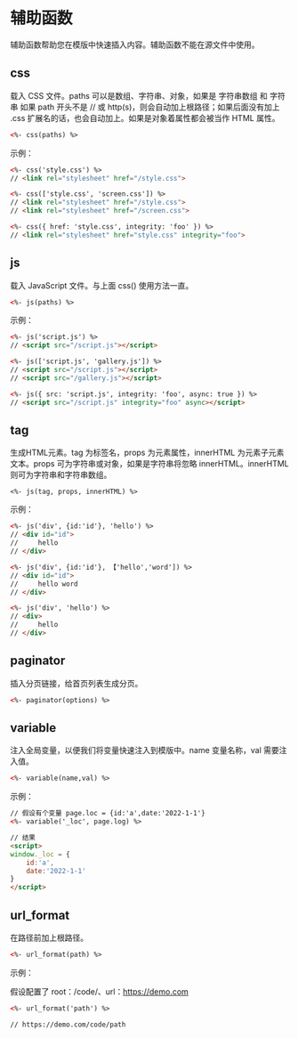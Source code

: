 # 辅助函数
辅助函数帮助您在模版中快速插入内容。辅助函数不能在源文件中使用。

## css
载入 CSS 文件。paths 可以是数组、字符串、对象，如果是 字符串数组 和 字符串 如果 path 开头不是 // 或 http(s)，则会自动加上根路径；如果后面没有加上 .css 扩展名的话，也会自动加上。如果是对象着属性都会被当作 HTML 属性。
``` html
<%- css(paths) %>
```
示例：
``` html
<%- css('style.css') %>
// <link rel="stylesheet" href="/style.css">

<%- css(['style.css', 'screen.css']) %>
// <link rel="stylesheet" href="/style.css">
// <link rel="stylesheet" href="/screen.css">

<%- css({ href: 'style.css', integrity: 'foo' }) %>
// <link rel="stylesheet" href="style.css" integrity="foo">
```

## js
载入 JavaScript 文件。与上面 css() 使用方法一直。
``` html
<%- js(paths) %>
```
示例：
``` html
<%- js('script.js') %>
// <script src="/script.js"></script>

<%- js(['script.js', 'gallery.js']) %>
// <script src="/script.js"></script>
// <script src="/gallery.js"></script>

<%- js({ src: 'script.js', integrity: 'foo', async: true }) %>
// <script src="/script.js" integrity="foo" async></script>
```

## tag
生成HTML元素。tag 为标签名，props 为元素属性，innerHTML 为元素子元素文本。props 可为字符串或对象，如果是字符串将忽略 innerHTML。innerHTML 则可为字符串和字符串数组。
``` ejs
<%- js(tag, props, innerHTML) %>
```
示例：
``` html
<%- js('div', {id:'id'}, 'hello') %>
// <div id="id">
//     hello
// </div>

<%- js('div', {id:'id'}, 【'hello','word']) %>
// <div id="id">
//     hello word
// </div>

<%- js('div', 'hello') %>
// <div>
//     hello
// </div>
```

## paginator
插入分页链接，给首页列表生成分页。
``` html
<%- paginator(options) %>
```

## variable
注入全局变量，以便我们将变量快速注入到模版中。name 变量名称，val 需要注入值。
``` html
<%- variable(name,val) %>
```
示例：
``` html
// 假设有个变量 page.loc = {id:'a',date:'2022-1-1'}
<%- variable('_loc', page.log) %>

// 结果
<script>
window._loc = {
    id:'a',
    date:'2022-1-1'
}
</script>
```

## url_format
在路径前加上根路径。
``` html
<%- url_format(path) %>
```
示例：

假设配置了 root：/code/、url：https://demo.com
``` html
<%- url_format('path') %>

// https://demo.com/code/path
```
